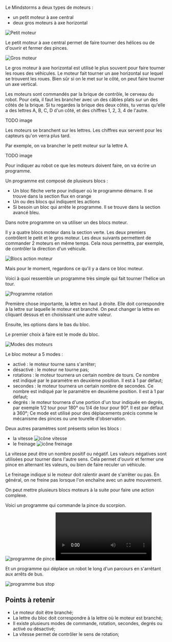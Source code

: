 Le Mindstorms a deux types de moteurs :
- un petit moteur à axe central
- deux gros moteurs à axe horizontal

![Petit moteur](images/small_motor.png)

Le petit moteur à axe central permet de faire tourner des hélices ou de d'ouvrir et fermer des pinces.

![Gros moteur](images/large_motor.png)

Le gros moteur à axe horizontal est utilisé le plus souvent pour faire tourner les roues des véhicules. Le moteur fait tourner un axe horizontal sur lequel se trouvent les roues. Bien sûr si on le met sur le côté, on peut faire tourner un axe vertical.

Les moteurs sont commandés par la brique de contrôle, le cerveau du robot. Pour cela, il faut les brancher avec un des câbles plats sur un des côtés de la brique.
Si tu regardes la brique des deux côtés, tu verras qu'elle a des lettres A, B, C, D d'un côté, et des chiffres 1, 2, 3, 4 de l'autre.

TODO image

Les moteurs se branchent sur les lettres. Les chiffres eux servent pour les capteurs qu'on verra plus tard.

Par exemple, on va brancher le petit moteur sur la lettre A.

TODO image

Pour indiquer au robot ce que les moteurs doivent faire, on va écrire un programme.

Un programme est composé de plusieurs blocs :
- Un bloc flèche verte pour indiquer où le programme démarre. Il se trouve dans la section flux en orange
- Un ou des blocs qui indiquent les actions
- Si besoin un bloc qui arrête le programme. Il se trouve dans la section avancé bleu.

Dans notre programme on va utiliser un des blocs moteur.

Il y a quatre blocs moteur dans la section verte. Les deux premiers contrôlent le petit et le gros moteur. Les deux suivants permettent de commander 2 moteurs en même temps. Cela nous permettra, par exemple, de contrôler la direction d'un véhicule.

![Blocs action moteur](images/action_motors.png)

Mais pour le moment, regardons ce qu'il y a dans ce bloc moteur.

Voici à quoi ressemble un programme très simple qui fait tourner l'hélice un tour.

![Programme rotation](images/program_small_motor_rotation.png)


Première chose importante, la lettre en haut à droite. Elle doit correspondre à la lettre sur laquelle le moteur est branché. On peut changer la lettre en cliquant dessus et en choisissant une autre valeur.

Ensuite, les options dans le bas du bloc.

Le premier choix à faire est le mode du bloc.

![Modes des moteurs](images/bloc_motor_mode_options.png)


Le bloc moteur a 5 modes :
- activé : le moteur tourne sans s'arrêter;
- désactivé : le moteur ne tourne pas;
- rotations : le moteur tournera un certain nombre de tours. Ce nombre est indiqué par le paramètre en deuxième position. Il est à 1 par défaut;
- secondes : le moteur tournera un certain nombre de secondes. Ce nombre est indiqué par le paramètre en deuxième position. Il est à 1 par défaut;
- degrés : le moteur tournera d'une portion d'un tour indiquée en degrés, par exemple 1/2 tour pour 180° ou 1/4 de tour pour 90°. Il est par défaut à 360°; Ce mode est utilisé pour des déplacements précis comme le mécanisme des pinces ou une tourelle d'observation.

Deux autres paramètres sont présents selon les blocs :
- la vitesse ![icône vitesse](images/bloc_motor_option_vitesse.png)
- le freinage ![icône freinage](images/bloc_motor_option_brake.png)

La vitesse peut être un nombre positif ou négatif. Les valeurs négatives sont utilisées pour tourner dans l'autre sens. Cela permet d'ouvrir et fermer une pince en alternant les valeurs, ou bien de faire reculer un véhicule.

Le freinage indique si le moteur doit ralentir avant de s'arrêter ou pas. En général, on ne freine pas lorsque l'on enchaîne avec un autre mouvement.

On peut mettre plusieurs blocs moteurs à la suite pour faire une action complexe.

Voici un programme qui commande la pince du scorpion.

![programme de pince](images/program_motor_pincer.png)
![vidéo programme de pince](images/mindstorms_motor_pincer.mp4)



Et un programme qui déplace un robot le long d'un parcours en s'arrêtant aux arrêts de bus.


![programme bus stop](images/program_motor_busstop.png)


## Points à retenir

- Le moteur doit être branché;
- La lettre du bloc doit correspondre à la lettre où le moteur est branché;
- Il existe plusieurs modes de commande, rotation, secondes, degrés ou activé ou désactivé;
- La vitesse permet de contrôler le sens de rotation;


